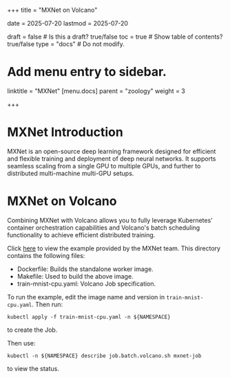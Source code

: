 +++
title =  "MXNet on Volcano"

date = 2025-07-20
lastmod = 2025-07-20

draft = false  # Is this a draft? true/false
toc = true  # Show table of contents? true/false
type = "docs"  # Do not modify.

# Add menu entry to sidebar.
linktitle = "MXNet"
[menu.docs]
  parent = "zoology"
  weight = 3

+++



# MXNet Introduction

MXNet is an open-source deep learning framework designed for efficient and flexible training and deployment of deep neural networks. It supports seamless scaling from a single GPU to multiple GPUs, and further to distributed multi-machine multi-GPU setups.

# MXNet on Volcano

Combining MXNet with Volcano allows you to fully leverage Kubernetes' container orchestration capabilities and Volcano's batch scheduling functionality to achieve efficient distributed training.

Click [here](https://github.com/apache/mxnet/blob/master/example/distributed_training-horovod/gluon_mnist.py) to view the example provided by the MXNet team. This directory contains the following files:

- Dockerfile: Builds the standalone worker image.
- Makefile: Used to build the above image.
- train-mnist-cpu.yaml: Volcano Job specification.

To run the example, edit the image name and version in `train-mnist-cpu.yaml`. Then run:

```
kubectl apply -f train-mnist-cpu.yaml -n ${NAMESPACE}
```

to create the Job.

Then use:

```
kubectl -n ${NAMESPACE} describe job.batch.volcano.sh mxnet-job
```

to view the status.
